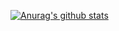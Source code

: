 [![Anurag's github stats](https://github-readme-stats.vercel.app/api?username=gentryhuang)](https://github.com/anuraghazra/github-readme-stats)
